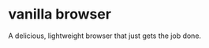 vanilla browser
====================================

A delicious, lightweight browser that just gets the job done.